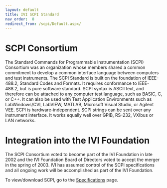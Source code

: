 ```yaml
---
layout: default
title: IVI SCPI Standard
nav_order:  8
redirect_from: /scpi/Default.aspx/
---
```


# SCPI Consortium

The Standard Commands for Programmable Instrumentation (SCPI) Consortium
was an organization whose members shared a common commitment to develop
a common interface language between computers and test instruments. The
SCPI Standard is built on the foundation of IEEE-488.2, Standard Codes
and Formats. It requires conformance to IEEE-488.2, but is pure software
standard. SCPI syntax is ASCII text, and therefore can be attached to
any computer test language, such as BASIC, C, or C++. It can also be
used with Test Application Environments such as LabWindows/CVI, LabVIEW,
MATLAB, Microsoft Visual Studio, or Agilent VEE. SCPI is
hardware-independent. SCPI strings can be sent over any instrument
interface. It works equally well over GPIB, RS-232, VXIbus or LAN
networks.

# Integration into the IVI Foundation

The SCPI Consortium voted to become part of the IVI Foundation in late
2002 and the IVI Foundation Board of Directors voted to accept the
merger in the spring of 2003. IVI has assumed control of the SCPI
specifications and all ongoing work will be accomplished as part of the
IVI Foundation.

To view/download SCPI, go to the
[Specifications](../specifications/default.html)
page.

